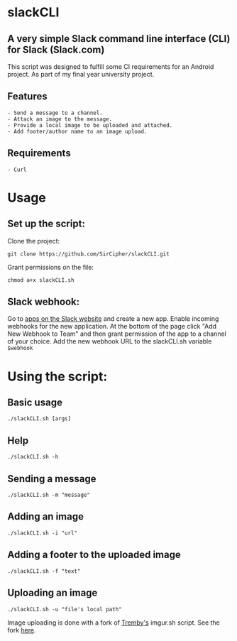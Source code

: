 # slackCLI

A very simple Slack command line interface (CLI) for Slack (Slack.com)
----------------------------------------------------------------------

This script was designed to fulfill some CI requirements for an Android project. As part of my final year university project.

Features
--------
    - Send a message to a channel.
    - Attack an image to the message.
    - Provide a local image to be uploaded and attached.
    - Add footer/author name to an image upload.

Requirements
------------
    - Curl

Usage
=====

Set up the script:
------------------

Clone the project:

``` git clone https://github.com/SirCipher/slackCLI.git ```

Grant permissions on the file:

``` chmod a+x slackCLI.sh ```

Slack webhook:
--------------

Go to [apps on the Slack website](https://api.slack.com/apps?new_app) and create a new app. 
Enable incoming webhooks for the new application. 
At the bottom of the page click "Add New Webhook to Team" and then grant permission of the app to a channel of your choice. 
Add the new webhook URL to the slackCLI.sh variable ```$webhook```


Using the script:
=================
Basic usage
-----------
``` ./slackCLI.sh [args] ```

Help 
----
``` ./slackCLI.sh -h ``` 

Sending a message
-----------------
``` ./slackCLI.sh -m "message" ```

Adding an image
---------------
``` ./slackCLI.sh -i "url" ```

Adding a footer to the uploaded image
-------------------------------------
``` ./slackCLI.sh -f "text" ```

Uploading an image
------------------
``` ./slackCLI.sh -u "file's local path" ```

Image uploading is done with a fork of [Tremby's](https://github.com/tremby/imgur.sh) imgur.sh script. See the fork [here](https://github.com/SirCipher/imgur.sh).
